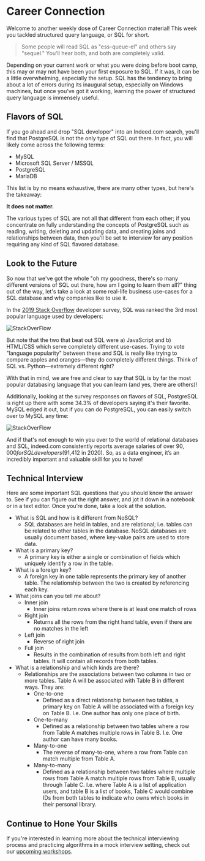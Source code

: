 # Career Connection

Welcome to another weekly dose of Career Connection material! This week you tackled structured query language, or SQL for short.

> Some people will read SQL as "ess-queue-el" and others say "sequel." You'll hear both, and both are completely valid.

Depending on your current work or what you were doing before boot camp, this may or may not have been your first exposure to SQL. If it was, it can be a little overwhelming, especially the setup. SQL has the tendency to bring about a lot of errors during its inaugural setup, especially on Windows machines, but once you've got it working, learning the power of structured query language is immensely useful.

## Flavors of SQL

If you go ahead and drop "SQL developer" into an Indeed.com search, you'll find that PostgreSQL is not the only type of SQL out there. In fact, you will likely come across the following terms:

- MySQL
- Microsoft SQL Server / MSSQL
- PostgreSQL
- MariaDB

This list is by no means exhaustive, there are many other types, but here's the takeaway:

**It does not matter.**

The various types of SQL are not all that different from each other; if you concentrate on fully understanding the concepts of PostgreSQL such as reading, writing, deleting and updating data, and creating joins and relationships between data, then you'll be set to interview for any position requiring any kind of SQL flavored database.

## Look to the Future

So now that we've got the whole "oh my goodness, there's so many different versions of SQL out there, how am I going to learn them all?" thing out of the way, let's take a look at some real-life business use-cases for a SQL database and why companies like to use it.

In the [2019 Stack Overflow](https://insights.stackoverflow.com/survey/2019) developer survey, SQL was ranked the 3rd most popular language used by developers:

![StackOverFlow](./assets/sql1.png)

But note that the two that beat out SQL were a) JavaScript and b) HTML/CSS which serve completely different use-cases. Trying to vote "language popularity" between these and SQL is really like trying to compare apples and oranges—they do completely different things. Think of SQL vs. Python—extremely different right?

With that in mind, we are free and clear to say that SQL is by far the most popular databasing language that you can learn (and yes, there are others)!

Additionally, looking at the survey responses on flavors of SQL, PostgreSQL is right up there with some 34.3% of developers saying it's their favorite. MySQL edged it out, but if you can do PostgreSQL, you can easily switch over to MySQL any time:

![StackOverFlow](./assets/sql2.png)

And if that's not enough to win you over to the world of relational databases and SQL, indeed.com consistently reports average salaries of over $90,000 for SQL developers ($91,412 in 2020). So, as a data engineer, it’s an incredibly important and valuable skill for you to have!

## Technical Interview

Here are some important SQL questions that you should know the answer to. See if you can figure out the right answer, and jot it down in a notebook or in a text editor. Once you’re done, take a look at the solution.

- What is SQL and how is it different from NoSQL?
  - SQL databases are held in tables, and are relational; i.e. tables can be related to other tables in the database. NoSQL databases are usually document based, where key-value pairs are used to store data.
- What is a primary key?
  - A primary key is either a single or combination of fields which uniquely identify a row in the table.
- What is a foreign key?
  - A foreign key in one table represents the primary key of another table. The relationship between the two is created by referencing each key.
- What joins can you tell me about?
  - Inner join
    - Inner joins return rows where there is at least one match of rows
  - Right join
    - Returns all the rows from the right hand table, even if there are no matches in the left
  - Left join
    - Reverse of right join
  - Full join
    - Results in the combination of results from both left and right tables. It will contain all records from both tables.
- What is a relationship and which kinds are there?
  - Relationships are the associations between two columns in two or more tables. Table A will be associated with Table B in different ways. They are:
    - One-to-one
      - Defined as a direct relationship between two tables, a primary key on Table A will be associated with a foreign key on Table B. I.e. One author has only one place of birth.
    - One-to-many
      - Defined as a relationship between two tables where a row from Table A matches multiple rows in Table B. I.e. One author can have many books.
    - Many-to-one
      - The reverse of many-to-one, where a row from Table can match multiple from Table A.
    - Many-to-many
      - Defined as a relationship between two tables where multiple rows from Table A match multiple rows from Table B, usually through Table C. I.e. where Table A is a list of application users, and table B is a list of books, Table C would combine IDs from both tables to indicate who owns which books in their personal library.

## Continue to Hone Your Skills

If you're interested in learning more about the technical interviewing process and practicing algorithms in a mock interview setting, check out our [upcoming workshops](https://careernetwork.2u.com/?utm_medium=Academics&utm_source=boot_camp).
